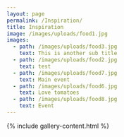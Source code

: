 ```yaml
---
layout: page
permalink: /Inspiration/
title: Inspiration
image: /images/uploads/food1.jpg
images:
  - path: /images/uploads/food3.jpg
    text: This is another sub title
  - path: /images/uploads/food2.jpg
    text: test
  - path: /images/uploads/food7.jpg
    text: Main event
  - path: /images/uploads/food6.jpg
    text: Love tomatoes
  - path: /images/uploads/food8.jpg
    text: Event
---
```

{% include gallery-content.html %}
